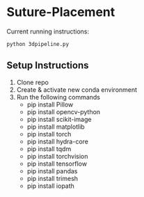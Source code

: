 # Suture-Placement

Current running instructions:
```
python 3dpipeline.py
```

## Setup Instructions
1. Clone repo
2. Create & activate new conda environment
3. Run the following commands
    - pip install Pillow
    - pip install opencv-python
    - pip install scikit-image
    - pip install matplotlib
    - pip install torch
    - pip install hydra-core
    - pip install tqdm
    - pip install torchvision
    - pip install tensorflow
    - pip install pandas
    - pip install trimesh
    - pip install iopath
